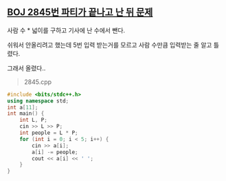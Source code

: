 ## [BOJ 2845번 파티가 끝나고 난 뒤 문제](https://www.acmicpc.net/problem/2845)

사람 수 * 넓이를 구하고 기사에 난 수에서 뺀다.

쉬워서 안올리려고 했는데 5번 입력 받는거를 모르고 사람 수만큼 입력받는 줄 알고 틀렸다.

그래서 올렸다..

> 2845.cpp

```cpp
#include <bits/stdc++.h>
using namespace std;
int a[11];
int main() {
    int L, P;
    cin >> L >> P;
    int people = L * P;
    for (int i = 0; i < 5; i++) {
        cin >> a[i];
        a[i] -= people;
        cout << a[i] << ' ';
    }
}
```